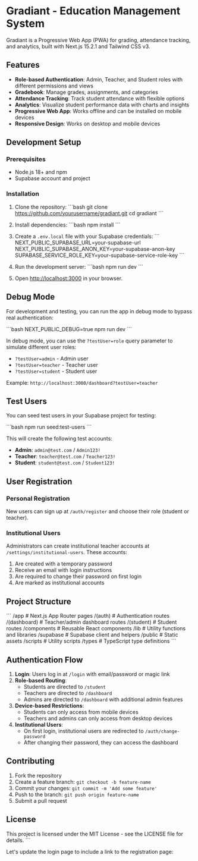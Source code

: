 # Gradiant - Education Management System

Gradiant is a Progressive Web App (PWA) for grading, attendance tracking, and analytics, built with Next.js 15.2.1 and Tailwind CSS v3.

## Features

- **Role-based Authentication**: Admin, Teacher, and Student roles with different permissions and views
- **Gradebook**: Manage grades, assignments, and categories
- **Attendance Tracking**: Track student attendance with flexible options
- **Analytics**: Visualize student performance data with charts and insights
- **Progressive Web App**: Works offline and can be installed on mobile devices
- **Responsive Design**: Works on desktop and mobile devices

## Development Setup

### Prerequisites

- Node.js 18+ and npm
- Supabase account and project

### Installation

1. Clone the repository:
   \`\`\`bash
   git clone https://github.com/yourusername/gradiant.git
   cd gradiant
   \`\`\`

2. Install dependencies:
   \`\`\`bash
   npm install
   \`\`\`

3. Create a `.env.local` file with your Supabase credentials:
   \`\`\`
   NEXT_PUBLIC_SUPABASE_URL=your-supabase-url
   NEXT_PUBLIC_SUPABASE_ANON_KEY=your-supabase-anon-key
   SUPABASE_SERVICE_ROLE_KEY=your-supabase-service-role-key
   \`\`\`

4. Run the development server:
   \`\`\`bash
   npm run dev
   \`\`\`

5. Open [http://localhost:3000](http://localhost:3000) in your browser.

## Debug Mode

For development and testing, you can run the app in debug mode to bypass real authentication:

\`\`\`bash
NEXT_PUBLIC_DEBUG=true npm run dev
\`\`\`

In debug mode, you can use the `?testUser=role` query parameter to simulate different user roles:

- `?testUser=admin` - Admin user
- `?testUser=teacher` - Teacher user
- `?testUser=student` - Student user

Example: `http://localhost:3000/dashboard?testUser=teacher`

## Test Users

You can seed test users in your Supabase project for testing:

\`\`\`bash
npm run seed:test-users
\`\`\`

This will create the following test accounts:

- **Admin**: `admin@test.com` / `Admin123!`
- **Teacher**: `teacher@test.com` / `Teacher123!`
- **Student**: `student@test.com` / `Student123!`

## User Registration

### Personal Registration

New users can sign up at `/auth/register` and choose their role (student or teacher).

### Institutional Users

Administrators can create institutional teacher accounts at `/settings/institutional-users`. These accounts:

1. Are created with a temporary password
2. Receive an email with login instructions
3. Are required to change their password on first login
4. Are marked as institutional accounts

## Project Structure

\`\`\`
/app                    # Next.js App Router pages
  /(auth)               # Authentication routes
  /(dashboard)          # Teacher/admin dashboard routes
  /(student)            # Student routes
/components             # Reusable React components
/lib                    # Utility functions and libraries
  /supabase             # Supabase client and helpers
/public                 # Static assets
/scripts                # Utility scripts
/types                  # TypeScript type definitions
\`\`\`

## Authentication Flow

1. **Login**: Users log in at `/login` with email/password or magic link
2. **Role-based Routing**: 
   - Students are directed to `/student`
   - Teachers are directed to `/dashboard`
   - Admins are directed to `/dashboard` with additional admin features
3. **Device-based Restrictions**:
   - Students can only access from mobile devices
   - Teachers and admins can only access from desktop devices
4. **Institutional Users**:
   - On first login, institutional users are redirected to `/auth/change-password`
   - After changing their password, they can access the dashboard

## Contributing

1. Fork the repository
2. Create a feature branch: `git checkout -b feature-name`
3. Commit your changes: `git commit -m 'Add some feature'`
4. Push to the branch: `git push origin feature-name`
5. Submit a pull request

## License

This project is licensed under the MIT License - see the LICENSE file for details.
\`\`\`

Let's update the login page to include a link to the registration page:
